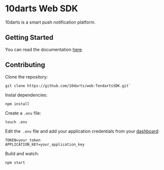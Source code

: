 # 10darts Web SDK

10darts is a smart push notification platform.

## Getting Started

You can read the documentation [here](https://docs.10darts.com/).

## Contributing

Clone the repository:

    git clone https://github.com/10darts/web-TendartsSDK.git`

Instal dependencies:

    npm install

Create a `.env` file:

    touch .env

Edit the` .env` file and add your application credentials from your [dashboard](https://10darts.com/app/applications):

    TOKEN=your_token
    APPLICATION_KEY=your_application_key

Build and watch:

    npm start
